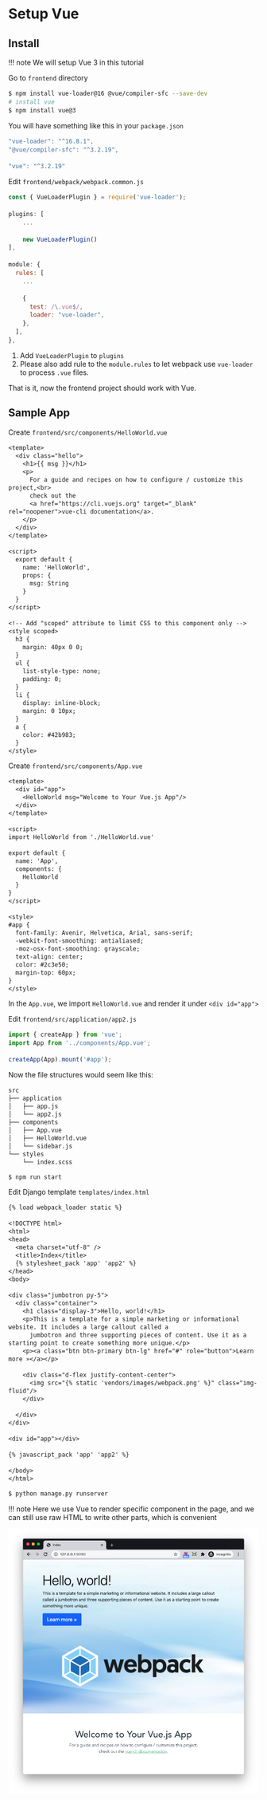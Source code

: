 # Setup Vue

## Install

!!! note
    We will setup Vue 3 in this tutorial

Go to `frontend` directory

```bash
$ npm install vue-loader@16 @vue/compiler-sfc --save-dev
# install vue
$ npm install vue@3
```

You will have something like this in your `package.json`

```js
"vue-loader": "^16.8.1",
"@vue/compiler-sfc": "^3.2.19",

"vue": "^3.2.19"
```

Edit `frontend/webpack/webpack.common.js`

```js
const { VueLoaderPlugin } = require('vue-loader');

plugins: [
    ...

    new VueLoaderPlugin()
],

module: {
  rules: [
    ...
      
    {
      test: /\.vue$/,
      loader: "vue-loader",
    },
  ],
},
```

1. Add `VueLoaderPlugin` to `plugins`
1. Please also add rule to the `module.rules` to let webpack use `vue-loader` to process `.vue` files.

That is it, now the frontend project should work with Vue.

## Sample App

Create `frontend/src/components/HelloWorld.vue`

```vue
<template>
  <div class="hello">
    <h1>{{ msg }}</h1>
    <p>
      For a guide and recipes on how to configure / customize this project,<br>
      check out the
      <a href="https://cli.vuejs.org" target="_blank" rel="noopener">vue-cli documentation</a>.
    </p>
  </div>
</template>

<script>
  export default {
    name: 'HelloWorld',
    props: {
      msg: String
    }
  }
</script>

<!-- Add "scoped" attribute to limit CSS to this component only -->
<style scoped>
  h3 {
    margin: 40px 0 0;
  }
  ul {
    list-style-type: none;
    padding: 0;
  }
  li {
    display: inline-block;
    margin: 0 10px;
  }
  a {
    color: #42b983;
  }
</style>
```

Create `frontend/src/components/App.vue`

```vue
<template>
  <div id="app">
    <HelloWorld msg="Welcome to Your Vue.js App"/>
  </div>
</template>

<script>
import HelloWorld from './HelloWorld.vue'

export default {
  name: 'App',
  components: {
    HelloWorld
  }
}
</script>

<style>
#app {
  font-family: Avenir, Helvetica, Arial, sans-serif;
  -webkit-font-smoothing: antialiased;
  -moz-osx-font-smoothing: grayscale;
  text-align: center;
  color: #2c3e50;
  margin-top: 60px;
}
</style>
```

In the `App.vue`, we import `HelloWorld.vue` and render it under `<div id="app">`

Edit `frontend/src/application/app2.js`

```js
import { createApp } from 'vue';
import App from '../components/App.vue';

createApp(App).mount('#app');
```

Now the file structures would seem like this:

```
src
├── application
│   ├── app.js
│   └── app2.js
├── components
│   ├── App.vue
│   ├── HelloWorld.vue
│   └── sidebar.js
└── styles
    └── index.scss
```

```
$ npm run start
```

Edit Django template `templates/index.html`

```django hl_lines="8 28"
{% load webpack_loader static %}

<!DOCTYPE html>
<html>
<head>
  <meta charset="utf-8" />
  <title>Index</title>
  {% stylesheet_pack 'app' 'app2' %}
</head>
<body>

<div class="jumbotron py-5">
  <div class="container">
    <h1 class="display-3">Hello, world!</h1>
    <p>This is a template for a simple marketing or informational website. It includes a large callout called a
      jumbotron and three supporting pieces of content. Use it as a starting point to create something more unique.</p>
    <p><a class="btn btn-primary btn-lg" href="#" role="button">Learn more »</a></p>

    <div class="d-flex justify-content-center">
      <img src="{% static 'vendors/images/webpack.png' %}" class="img-fluid"/>
    </div>

  </div>
</div>

<div id="app"></div>

{% javascript_pack 'app' 'app2' %}

</body>
</html>
```

```bash
$ python manage.py runserver
```

!!! note
    Here we use Vue to render specific component in the page, and we can still use raw HTML to write other parts, which is convenient

![Vue example](images/vue-example.png)
